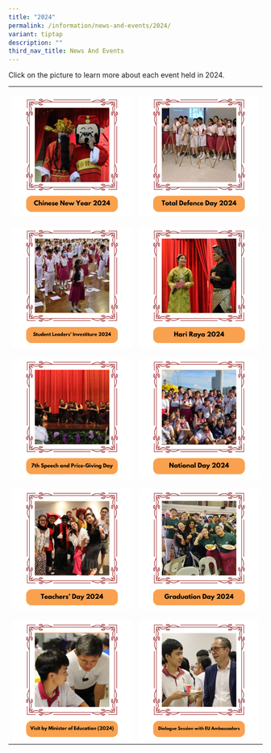 ```yaml
---
title: "2024"
permalink: /information/news-and-events/2024/
variant: tiptap
description: ""
third_nav_title: News And Events
---
```

<p>Click on the picture to learn more about each event held in 2024.</p>
<table style="minWidth: 50px">
<colgroup>
<col>
<col>
</colgroup>
<tbody>
<tr>
<th rowspan="1" colspan="1">
<p></p><a class="isomer-image-wrapper" href="/information/news-and-events/2024/chinese-new-year/"><img style="width: 100%" height="auto" width="100%" alt="" src="/images/Events/2024/cny_2024.png"></a>
</th>
<th rowspan="1" colspan="1">
<p></p><a class="isomer-image-wrapper" href="/information/news-and-events/2024/total-defence-day/"><img style="width: 100%" height="auto" width="100%" alt="" src="/images/Events/2024/td_2024.png"></a>
</th>
</tr>
<tr>
<td rowspan="1" colspan="1">
<p></p><a class="isomer-image-wrapper" href="/information/news-and-events/2024/student-leaders-investiture/"><img style="width: 100%" height="auto" width="100%" alt="" src="/images/Events/2024/investiture_2024.png"></a>
</td>
<td rowspan="1" colspan="1">
<p></p><a class="isomer-image-wrapper" href="/information/news-and-events/2024/hari-raya/"><img style="width: 100%" height="auto" width="100%" alt="" src="/images/Events/2024/hari_raya_2024.png"></a>
</td>
</tr>
<tr>
<td rowspan="1" colspan="1">
<p></p><a class="isomer-image-wrapper" href="/information/news-and-events/2024/speech-day/"><img style="width: 100%" height="auto" width="100%" alt="" src="/images/Events/2024/speech_day_2024.png"></a>
</td>
<td rowspan="1" colspan="1">
<p></p><a class="isomer-image-wrapper" href="/information/news-and-events/2024/national-day/"><img style="width: 100%" height="auto" width="100%" alt="" src="/images/Events/2024/national_day_2024.png"></a>
</td>
</tr>
<tr>
<td rowspan="1" colspan="1">
<p></p><a class="isomer-image-wrapper" href="/information/news-and-events/2024/teachers-day/"><img style="width: 100%" height="auto" width="100%" alt="" src="/images/Events/2024/teachers_day_2024.png"></a>
</td>
<td rowspan="1" colspan="1">
<p></p><a class="isomer-image-wrapper" href="/information/news-and-events/2024/graduation-day/"><img style="width: 100%" height="auto" width="100%" alt="" src="/images/Events/2024/graduation_2024.png"></a>
</td>
</tr>
<tr>
<td rowspan="1" colspan="1">
<p></p><a class="isomer-image-wrapper" href="/information/news-and-events/2024/minister-chan-chun-sing-s-visit/"><img style="width: 100%" height="auto" width="100%" alt="" src="/images/Events/2024/minister_visit_2024.png"></a>
</td>
<td rowspan="1" colspan="1">
<p></p><a class="isomer-image-wrapper" href="/information/news-and-events/2024/french-german-ambassador-s-visit/"><img style="width: 100%" height="auto" width="100%" alt="" src="/images/Events/2024/eu_visit_2024.png"></a>
</td>
</tr>
</tbody>
</table>
<p></p>